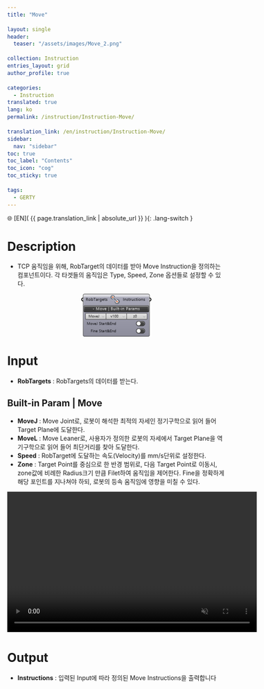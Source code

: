 ```yaml
---
title: "Move"

layout: single
header:
  teaser: "/assets/images/Move_2.png"

collection: Instruction
entries_layout: grid
author_profile: true

categories:
  - Instruction
translated: true
lang: ko
permalink: /instruction/Instruction-Move/

translation_link: /en/instruction/Instruction-Move/
sidebar:
  nav: "sidebar"
toc: true
toc_label: "Contents"
toc_icon: "cog"
toc_sticky: true

tags:
  - GERTY
---
```


🌐 [EN]( {{ page.translation_link | absolute_url }} ){: .lang-switch }

# Description

* TCP 움직임을 위해, RobTarget의 데이터를 받아 Move Instruction을 정의하는 컴포넌트이다. 각 타겟들의 움직임은 Type, Speed, Zone 옵션들로 설정할 수 있다.

<p align="center">  <img src="/assets/images/Move_2.png" align="center" width="32%"></p>

# Input

* **RobTargets** : RobTargets의 데이터를 받는다.

## Built-in Param | Move

* **MoveJ** : Move Joint로, 로봇이 해석한 최적의 자세인 정기구학으로 읽어 들어 Target Plane에 도달한다.
* **MoveL** : Move Leaner로, 사용자가 정의한 로봇의 자세에서 Target Plane을 역기구학으로 읽어 들어 최단거리를 찾아 도달한다.
* **Speed** : RobTarget에 도달하는 속도(Velocity)를 mm/s단위로 설정한다.
* **Zone** : Target Point를 중심으로 한 반경 범위로, 다음 Target Point로 이동시, zone값에 비례한 Radius크기 만큼 Filet하여 움직임을 제어한다. Fine을 정확하게 해당 포인트를 지나쳐야 하되, 로봇의 등속 움직임에 영향을 미칠 수 있다.

<p align="center"> 
<video src="/assets/images/Move_gif_confirm-min_SHL.mp4" width="576px" height="324px" autoplay=1 muted=1 loop=1 align="center"></video>
</p>

# Output

* **Instructions** : 입력된 Input에 따라 정의된 Move Instructions을 출력합니다
